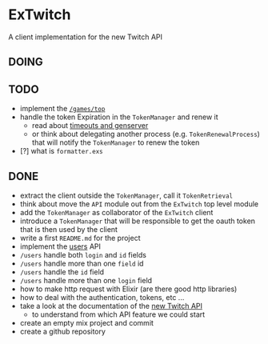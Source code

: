 # ExTwitch

A client implementation for the new Twitch API

## DOING

## TODO

- implement the [`/games/top`](https://dev.twitch.tv/docs/api/reference/#get-top-games)
- handle the token Expiration in the `TokenManager` and renew it
  - read about [timeouts and genserver](https://elixirforum.com/t/how-to-stop-gen-server-by-timeout/1742)
  - or think about delegating another process (e.g. `TokenRenewalProcess`) that will notify the `TokenManager` to renew the token
- [?] what is `formatter.exs`

## DONE

- extract the client outside the `TokenManager`, call it `TokenRetrieval`
- think about move the `API` module out from the `ExTwitch` top level module
- add the `TokenManager` as collaborator of the `ExTwitch` client
- introduce a `TokenManager` that will be responsible to get the oauth token that is then used by the client
- write a first `README.md` for the project
- implement the [users](https://dev.twitch.tv/docs/api/reference/#get-users) API
- `/users` handle both `login` and `id` fields
- `/users` handle more than one `field` id
- `/users` handle the `id` field
- `/users` handle more than one `login` field
- how to make http request with Elixir (are there good http libraries)
- how to deal with the authentication, tokens, etc ...
- take a look at the documentation of the [new Twitch API](https://dev.twitch.tv/docs/api/)
  - to understand from which API feature we could start
- create an empty mix project and commit
- create a github repository

